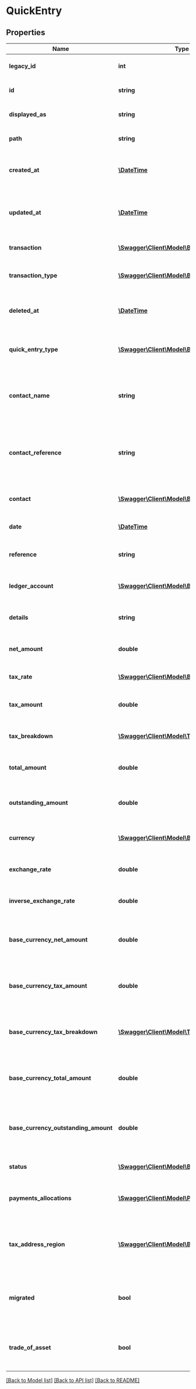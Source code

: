 # QuickEntry

## Properties
Name | Type | Description | Notes
------------ | ------------- | ------------- | -------------
**legacy_id** | **int** | The legacy ID for the item | [optional] 
**id** | **string** | The unique identifier for the item | [optional] 
**displayed_as** | **string** | The name of the resource | [optional] 
**path** | **string** | The API path for the resource | [optional] 
**created_at** | [**\DateTime**](\DateTime.md) | The datetime when the item was created | [optional] 
**updated_at** | [**\DateTime**](\DateTime.md) | The datetime when the item was last updated | [optional] 
**transaction** | [**\Swagger\Client\Model\Base**](Base.md) | The transaction for the item | [optional] 
**transaction_type** | [**\Swagger\Client\Model\Base**](Base.md) | The transaction type of the item | [optional] 
**deleted_at** | [**\DateTime**](\DateTime.md) | The datetime when the item was deleted | [optional] 
**quick_entry_type** | [**\Swagger\Client\Model\Base**](Base.md) | The type of quick entry e.g. invoice or credit note | [optional] 
**contact_name** | **string** | The name of the contact when the quick entry was created | [optional] 
**contact_reference** | **string** | The reference of the contact when the quick entry was created | [optional] 
**contact** | [**\Swagger\Client\Model\Base**](Base.md) | The contact the quick entry relates to | [optional] 
**date** | [**\DateTime**](\DateTime.md) | The date of the quick entry | [optional] 
**reference** | **string** | The reference for the quick entry | [optional] 
**ledger_account** | [**\Swagger\Client\Model\Base**](Base.md) | The associated ledger account | [optional] 
**details** | **string** | A description of the quick entry | [optional] 
**net_amount** | **double** | The net amount of the quick entry | [optional] 
**tax_rate** | [**\Swagger\Client\Model\Base**](Base.md) | The tax rate for the quick entry | [optional] 
**tax_amount** | **double** | The tax amount of the quick entry | [optional] 
**tax_breakdown** | [**\Swagger\Client\Model\TaxBreakdown[]**](TaxBreakdown.md) | The tax breakdown for the quick entry | [optional] 
**total_amount** | **double** | The total amount of the quick entry | [optional] 
**outstanding_amount** | **double** | The outstanding amount of the quick entry | [optional] 
**currency** | [**\Swagger\Client\Model\Base**](Base.md) | The currency for the quick entry | [optional] 
**exchange_rate** | **double** | The exchange rate for the quick entry | [optional] 
**inverse_exchange_rate** | **double** | The inverse exchange rate for the quick entry | [optional] 
**base_currency_net_amount** | **double** | The net amount of the quick entry in base currency | [optional] 
**base_currency_tax_amount** | **double** | The tax amount of the quick entry in base currency | [optional] 
**base_currency_tax_breakdown** | [**\Swagger\Client\Model\TaxBreakdown[]**](TaxBreakdown.md) | The tax breakdown for the quick entry in base currency | [optional] 
**base_currency_total_amount** | **double** | The total amount of the quick entry in base currency | [optional] 
**base_currency_outstanding_amount** | **double** | The outstanding amount of the quick entry in base currency | [optional] 
**status** | [**\Swagger\Client\Model\Base**](Base.md) | The status of the quick entry | [optional] 
**payments_allocations** | [**\Swagger\Client\Model\PaymentAllocation[]**](PaymentAllocation.md) | The associated payments and allocations | [optional] 
**tax_address_region** | [**\Swagger\Client\Model\Base**](Base.md) | The address region for tax purposes (Canada only) | [optional] 
**migrated** | **bool** | Indicates if the quick entry was migrated from another system. | [optional] 
**trade_of_asset** | **bool** | Whether the quick entry is marked as trade of asset. | [optional] 

[[Back to Model list]](../README.md#documentation-for-models) [[Back to API list]](../README.md#documentation-for-api-endpoints) [[Back to README]](../README.md)


